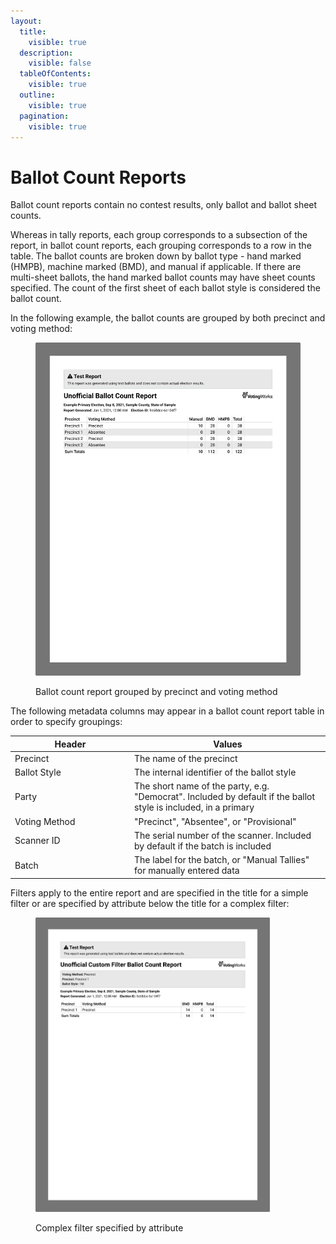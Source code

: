 ```yaml
---
layout:
  title:
    visible: true
  description:
    visible: false
  tableOfContents:
    visible: true
  outline:
    visible: true
  pagination:
    visible: true
---
```


# Ballot Count Reports

Ballot count reports contain no contest results, only ballot and ballot sheet counts.

Whereas in tally reports, each group corresponds to a subsection of the report, in ballot count reports, each grouping corresponds to a row in the table. The ballot counts are broken down by ballot type - hand marked (HMPB), machine marked (BMD), and manual if applicable. If there are multi-sheet ballots, the hand marked ballot counts may have sheet counts specified. The count of the first sheet of each ballot style is considered the ballot count.

In the following example, the ballot counts are grouped by both precinct and voting method:&#x20;

<figure><img src="../../.gitbook/assets/image (2).png" alt="" width="563"><figcaption><p>Ballot count report grouped by precinct and voting method</p></figcaption></figure>

The following metadata columns may appear in a ballot count report table in order to specify groupings:

<table><thead><tr><th width="177">Header</th><th>Values</th></tr></thead><tbody><tr><td>Precinct</td><td>The name of the precinct</td></tr><tr><td>Ballot Style</td><td>The internal identifier of the ballot style</td></tr><tr><td>Party</td><td>The short name of the party, e.g. "Democrat". Included by default if the ballot style is included, in a primary</td></tr><tr><td>Voting Method</td><td>"Precinct", "Absentee", or "Provisional"</td></tr><tr><td>Scanner ID</td><td>The serial number of the scanner. Included by default if the batch is included</td></tr><tr><td>Batch</td><td>The label for the batch, or "Manual Tallies" for manually entered data</td></tr></tbody></table>

Filters apply to the entire report and are specified in the title for a simple filter or are specified by attribute below the title for a complex filter:

<figure><img src="../../.gitbook/assets/image (5).png" alt="" width="375"><figcaption><p>Complex filter specified by attribute</p></figcaption></figure>

